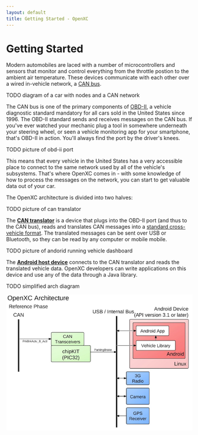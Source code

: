 ```yaml
---
layout: default
title: Getting Started - OpenXC
---
```


# Getting Started

Modern automobiles are laced with a number of microcontrollers and sensors that
monitor and control everything from the throttle postion to the ambient air
temperature. These devices communicate with each other over a wired in-vehicle
network, a [CAN bus][can].

TODO diagram of a car with nodes and a CAN network

The CAN bus is one of the primary components of [OBD-II][obd2], a vehicle
diagnostic standard mandatory for all cars sold in the United States since 1996.
The OBD-II standard sends and receives messages on the CAN bus. If you've ever
watched your mechanic plug a tool in somewhere underneath your steering wheel,
or seen a vehicle monitoring app for your smartphone, that's OBD-II in action.
You'll always find the port by the driver's knees.

TODO picture of obd-ii port

This means that every vehicle in the United States has a very accessible place
to connect to the same network used by all of the vehicle's subsystems. That's
where OpenXC comes in - with some knowledge of how to process the messages on
the network, you can start to get valuable data out of your car.

The OpenXC architecture is divided into two halves:

TODO picture of can translator

The <a href="/vehicle-interface/index.html">**CAN translator**</a> is a device
that plugs into the OBD-II port (and thus to the CAN bus), reads and translates
CAN messages into a [standard cross-vehicle
format](/vehicle-interface/output-format.html). The translated messages can be
sent over USB or Bluetooth, so they can be read by any computer or mobile
mobile.

TODO picture of andorid running vehicle dashboard

The <a href="/android/index.html">**Android host device**</a> connects to the
CAN translator and reads the translated vehicle data. OpenXC developers can
write applications on this device and use any of the data through a Java
library.

TODO simplified arch diagram

![OpenXC Architecture Diagram](/images/openxc-architecture.jpeg)

[can]: http://en.wikipedia.org/wiki/CAN_bus
[obd2]: http://en.wikipedia.org/wiki/On-board_diagnostics
